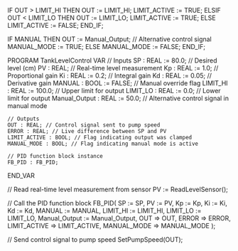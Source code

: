 IF OUT > LIMIT_HI THEN
    OUT := LIMIT_HI;
    LIMIT_ACTIVE := TRUE;
ELSIF OUT < LIMIT_LO THEN
    OUT := LIMIT_LO;
    LIMIT_ACTIVE := TRUE;
ELSE
    LIMIT_ACTIVE := FALSE;
END_IF;

IF MANUAL THEN
    OUT := Manual_Output; // Alternative control signal
    MANUAL_MODE := TRUE;
ELSE
    MANUAL_MODE := FALSE;
END_IF;

PROGRAM TankLevelControl
VAR
    // Inputs
    SP : REAL := 80.0; // Desired level (cm)
    PV : REAL;        // Real-time level measurement
    Kp : REAL := 1.0; // Proportional gain
    Ki : REAL := 0.2; // Integral gain
    Kd : REAL := 0.05; // Derivative gain
    MANUAL : BOOL := FALSE; // Manual override flag
    LIMIT_HI : REAL := 100.0; // Upper limit for output
    LIMIT_LO : REAL := 0.0; // Lower limit for output
    Manual_Output : REAL := 50.0; // Alternative control signal in manual mode

    // Outputs
    OUT : REAL; // Control signal sent to pump speed
    ERROR : REAL; // Live difference between SP and PV
    LIMIT_ACTIVE : BOOL; // Flag indicating output was clamped
    MANUAL_MODE : BOOL; // Flag indicating manual mode is active

    // PID function block instance
    FB_PID : FB_PID;
END_VAR

// Read real-time level measurement from sensor
PV := ReadLevelSensor();

// Call the PID function block
FB_PID(
    SP := SP,
    PV := PV,
    Kp := Kp,
    Ki := Ki,
    Kd := Kd,
    MANUAL := MANUAL,
    LIMIT_HI := LIMIT_HI,
    LIMIT_LO := LIMIT_LO,
    Manual_Output := Manual_Output,
    OUT => OUT,
    ERROR => ERROR,
    LIMIT_ACTIVE => LIMIT_ACTIVE,
    MANUAL_MODE => MANUAL_MODE
);

// Send control signal to pump speed
SetPumpSpeed(OUT);
